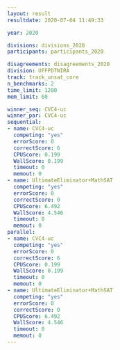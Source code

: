 ```yaml
---
layout: result
resultdate: 2020-07-04 11:49:33

year: 2020

divisions: divisions_2020
participants: participants_2020

disagreements: disagreements_2020
division: UFFPDTNIRA
track: track_unsat_core
n_benchmarks: 2
time_limit: 1200
mem_limit: 60

winner_seq: CVC4-uc
winner_par: CVC4-uc
sequential:
- name: CVC4-uc
  competing: "yes"
  errorScore: 0
  correctScore: 6
  CPUScore: 0.199
  WallScore: 0.199
  timeout: 0
  memout: 0
- name: UltimateEliminator+MathSAT
  competing: "yes"
  errorScore: 0
  correctScore: 0
  CPUScore: 6.492
  WallScore: 4.546
  timeout: 0
  memout: 0
parallel:
- name: CVC4-uc
  competing: "yes"
  errorScore: 0
  correctScore: 6
  CPUScore: 0.199
  WallScore: 0.199
  timeout: 0
  memout: 0
- name: UltimateEliminator+MathSAT
  competing: "yes"
  errorScore: 0
  correctScore: 0
  CPUScore: 6.492
  WallScore: 4.546
  timeout: 0
  memout: 0
---
```

